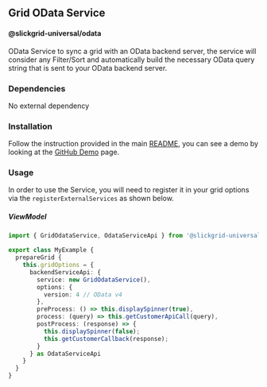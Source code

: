## Grid OData Service
#### @slickgrid-universal/odata

OData Service to sync a grid with an OData backend server, the service will consider any Filter/Sort and automatically build the necessary OData query string that is sent to your OData backend server.

### Dependencies
No external dependency

### Installation
Follow the instruction provided in the main [README](https://github.com/ghiscoding/slickgrid-universal#installation), you can see a demo by looking at the [GitHub Demo](https://ghiscoding.github.io/slickgrid-universal) page.

### Usage
In order to use the Service, you will need to register it in your grid options via the `registerExternalServices` as shown below.

##### ViewModel
```ts
import { GridOdataService, OdataServiceApi } from '@slickgrid-universal/odata';

export class MyExample {
  prepareGrid {
    this.gridOptions = {
      backendServiceApi: {
        service: new GridOdataService(),
        options: {
          version: 4 // OData v4
        },
        preProcess: () => this.displaySpinner(true),
        process: (query) => this.getCustomerApiCall(query),
        postProcess: (response) => {
          this.displaySpinner(false);
          this.getCustomerCallback(response);
        }
      } as OdataServiceApi
    }
  }
}
```
